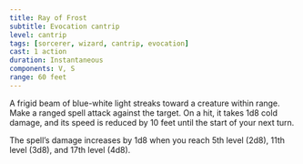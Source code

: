 ```yaml
---
title: Ray of Frost
subtitle: Evocation cantrip
level: cantrip
tags: [sorcerer, wizard, cantrip, evocation]
cast: 1 action
duration: Instantaneous
components: V, S
range: 60 feet
---
```

A frigid beam of blue-white light streaks toward a creature within range. Make a ranged spell attack against the target. On a hit, it takes 1d8 cold damage, and its speed is reduced by 10 feet until the start of your next turn.

The spell’s damage increases by 1d8 when you reach 5th level (2d8), 11th level (3d8), and 17th level (4d8).